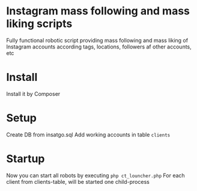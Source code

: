 # Instagram mass following and mass liking scripts
Fully functional robotic script providing mass following and mass liking of Instagram accounts according tags, locations, followers af other accounts, etc 

# Install
Install it by Composer

# Setup
Create DB from insatgo.sql
Add working accounts in table  `clients`

# Startup
Now you can start all robots by executing `php ct_louncher.php`
For each client from clients-table, will be started one child-process
